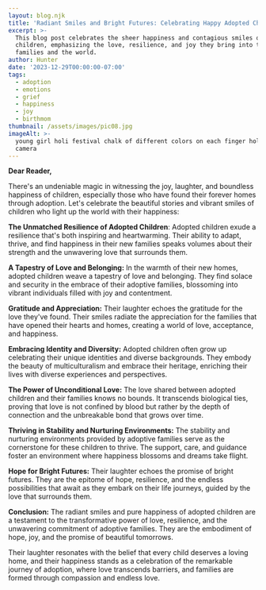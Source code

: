 ```yaml
---
layout: blog.njk
title: 'Radiant Smiles and Bright Futures: Celebrating Happy Adopted Children'
excerpt: >-
  This blog post celebrates the sheer happiness and contagious smiles of adopted
  children, emphasizing the love, resilience, and joy they bring into their
  families and the world.
author: Hunter
date: '2023-12-29T00:00:00-07:00'
tags:
  - adoption
  - emotions
  - grief
  - happiness
  - joy
  - birthmom
thumbnail: /assets/images/pic08.jpg
imageAlt: >-
  young girl holi festival chalk of different colors on each finger holding to
  camera
---
```


**Dear Reader,**

There's an undeniable magic in witnessing the joy, laughter, and boundless happiness of children, especially those who have found their forever homes through adoption. Let's celebrate the beautiful stories and vibrant smiles of children who light up the world with their happiness:

**The Unmatched Resilience of Adopted Children**: Adopted children exude a resilience that's both inspiring and heartwarming. Their ability to adapt, thrive, and find happiness in their new families speaks volumes about their strength and the unwavering love that surrounds them.

**A Tapestry of Love and Belonging:** In the warmth of their new homes, adopted children weave a tapestry of love and belonging. They find solace and security in the embrace of their adoptive families, blossoming into vibrant individuals filled with joy and contentment.

**Gratitude and Appreciation:** Their laughter echoes the gratitude for the love they've found. Their smiles radiate the appreciation for the families that have opened their hearts and homes, creating a world of love, acceptance, and happiness.

**Embracing Identity and Diversity:** Adopted children often grow up celebrating their unique identities and diverse backgrounds. They embody the beauty of multiculturalism and embrace their heritage, enriching their lives with diverse experiences and perspectives.

**The Power of Unconditional Love:** The love shared between adopted children and their families knows no bounds. It transcends biological ties, proving that love is not confined by blood but rather by the depth of connection and the unbreakable bond that grows over time.

**Thriving in Stability and Nurturing Environments:** The stability and nurturing environments provided by adoptive families serve as the cornerstone for these children to thrive. The support, care, and guidance foster an environment where happiness blossoms and dreams take flight.

**Hope for Bright Futures:** Their laughter echoes the promise of bright futures. They are the epitome of hope, resilience, and the endless possibilities that await as they embark on their life journeys, guided by the love that surrounds them.

**Conclusion:**
The radiant smiles and pure happiness of adopted children are a testament to the transformative power of love, resilience, and the unwavering commitment of adoptive families. They are the embodiment of hope, joy, and the promise of beautiful tomorrows.

Their laughter resonates with the belief that every child deserves a loving home, and their happiness stands as a celebration of the remarkable journey of adoption, where love transcends barriers, and families are formed through compassion and endless love.

